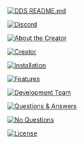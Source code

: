 [![DDS README.md](https://cdn.discordapp.com/attachments/534010291802079242/534040917120647177/DDS_Bot_README.md.png)](https://github.com/NightmareNightstep/dds-bot/blob/master/README.md)

[![Discord](https://cdn.discordapp.com/attachments/534010291802079242/534043683767713821/Discord.png)](https://discord.gg/HVbjHJv)

[![About the Creator](https://cdn.discordapp.com/attachments/534010291802079242/534050219873009674/ATC.png)](https://github.com/NightmareNightstep/dds-bot/blob/master/README.md)

[![Creator](https://cdn.discordapp.com/attachments/534010291802079242/534059545652101131/About.png)](https://github.com/NightmareNightstep/dds-bot/blob/master/README.md)

[![Installation](https://cdn.discordapp.com/attachments/534010291802079242/534061263010136065/Installation.png)](https://github.com/NightmareNightstep/dds-bot/blob/master/README.md)

[![Features](https://cdn.discordapp.com/attachments/534010291802079242/534061897595748392/Features.png)](https://github.com/NightmareNightstep/dds-bot/blob/master/README.md)

[![Development Team](https://cdn.discordapp.com/attachments/534010291802079242/534061795480961026/Development_Team.png)](https://github.com/NightmareNightstep/dds-bot/blob/master/README.md)

[![Questions & Answers](https://cdn.discordapp.com/attachments/534010291802079242/534045127736295425/QA.png)](https://github.com/NightmareNightstep/dds-bot/blob/master/README.md)

[![No Questions](https://cdn.discordapp.com/attachments/534010291802079242/534024683641634836/FAQ_No_Questions.png)](https://github.com/NightmareNightstep/dds-bot/blob/master/README.md)

[![License](https://cdn.discordapp.com/attachments/534010291802079242/534062506717478912/License.png)](https://github.com/NightmareNightstep/dds-bot/blob/master/README.md)
